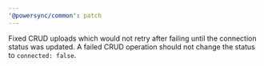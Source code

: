 ```yaml
---
'@powersync/common': patch
---
```


Fixed CRUD uploads which would not retry after failing until the connection status was updated. A failed CRUD operation should not change the status to `connected: false`.
